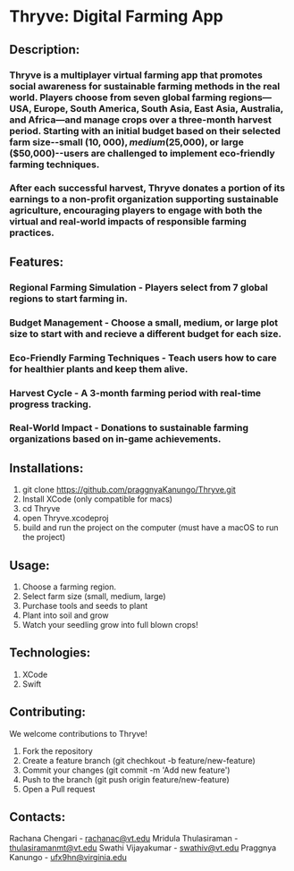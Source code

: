 # Thryve: Digital Farming App

## Description:
  ### Thryve is a multiplayer virtual farming app that promotes social awareness for sustainable farming methods in the real world. Players choose from seven global farming regions—USA, Europe, South America, South Asia, East Asia, Australia, and Africa—and manage crops over a three-month harvest period. Starting with an initial budget based on their selected farm size--small ($10,000), medium ($25,000), or large ($50,000)--users are challenged to implement eco-friendly farming techniques. 
  ### After each successful harvest, Thryve donates a portion of its earnings to a non-profit organization supporting sustainable agriculture, encouraging players to engage with both the virtual and real-world impacts of responsible farming practices.

## Features:
  ### Regional Farming Simulation - Players select from 7 global regions to start farming in.
  ### Budget Management - Choose a small, medium, or large plot size to start with and recieve a different budget for each size.
  ### Eco-Friendly Farming Techniques - Teach users how to care for healthier plants and keep them alive.
  ### Harvest Cycle - A 3-month farming period with real-time progress tracking.
  ### Real-World Impact - Donations to sustainable farming organizations based on in-game achievements.

## Installations:
1. git clone https://github.com/praggnyaKanungo/Thryve.git
2. Install XCode (only compatible for macs)
3. cd Thryve
4. open Thryve.xcodeproj
5. build and run the project on the computer (must have a macOS to run the project)

## Usage:
1. Choose a farming region.
2. Select farm size (small, medium, large)
3. Purchase tools and seeds to plant
4. Plant into soil and grow 
5. Watch your seedling grow into full blown crops!

## Technologies:
1. XCode
2. Swift

## Contributing:
We welcome contributions to Thryve! 
1. Fork the repository
2. Create a feature branch (git chechkout -b feature/new-feature)
3. Commit your changes (git commit -m 'Add new feature')
4. Push to the branch (git push origin feature/new-feature)
5. Open a Pull request

## Contacts: 
Rachana Chengari - rachanac@vt.edu
Mridula Thulasiraman - thulasiramanmt@vt.edu
Swathi Vijayakumar - swathiv@vt.edu
Praggnya Kanungo - ufx9hn@virginia.edu
